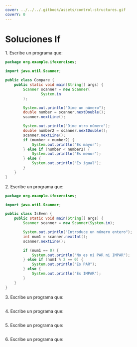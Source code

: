 ```yaml
---
cover: ../../../.gitbook/assets/control-structures.gif
coverY: 0
---
```


# Soluciones If

1\. Escribe un programa que:

```java
package org.example.ifexercises;

import java.util.Scanner;

public class Compare {
    public static void main(String[] args) {
        Scanner scanner = new Scanner(
                System.in
        );

        System.out.println("Dime un número");
        double number = scanner.nextDouble();
        scanner.nextLine();

        System.out.println("Dime otro número");
        double number2 = scanner.nextDouble();
        scanner.nextLine();
        if (number > number2) {
            System.out.println("Es mayor");
        } else if (number < number2) {
            System.out.println("Es menor");
        } else {
            System.out.println("Es igual");
        }
    }
}

```

2\. Escribe un programa que:

```java
package org.example.ifexercises;

import java.util.Scanner;

public class IsEven {
    public static void main(String[] args) {
        Scanner scanner = new Scanner(System.in);

        System.out.println("Introduce un número entero");
        int num1 = scanner.nextInt();
        scanner.nextLine();

        if (num1 == 0) {
            System.out.println("No es ni PAR ni IMPAR");
        } else if (num1 % 2 == 0) {
            System.out.println("Es PAR");
        } else {
            System.out.println("Es IMPAR");
        }
    }
} 

```

3\. Escribe un programa que:

```java
```

4\. Escribe un programa que:

```java
```

5\. Escribe un programa que:

```java
```

6\. Escribe un programa que:

```java
```
